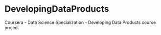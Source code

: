 # DevelopingDataProducts
Coursera - Data Science Specialization - Developing Data Products course project
